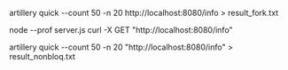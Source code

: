 artillery quick --count 50 -n 20 http://localhost:8080/info > result_fork.txt

node --prof server.js
curl -X GET "http://localhost:8080/info"

artillery quick --count 50 -n 20 "http://localhost:8080/info" > result_nonbloq.txt
